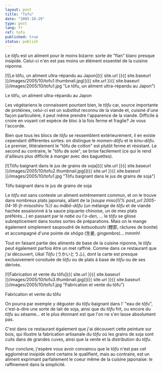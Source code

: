 ```yaml
---
layout: post
title: "Tofu"
date: "2005-10-29"
type: post
lang: fr
ref: tofu
published: true
status: publish
---
```




Le _tôfu_ est un aliment pour le moins bizarre: sorte de "flan" blanc presque insipide. Celui-ci n'en est pas moins un élément essentiel de la cuisine niponne.

 

[![Le tôfu, un aliment ultra-répandu au Japon]({{ site.url }}{{ site.baseurl }}/images/2005/10/tofu1.thumbnail.jpg)]({{ site.url }}{{ site.baseurl }}/images/2005/10/tofu1.jpg "Le tôfu, un aliment ultra-répandu au Japon")

Le tôfu, un aliment ultra-répandu au Japon

Les végétariens le connaissent pourtant bien, le _tôfu_ car, source importante de protéines, celui-ci est un substitut reconnu de la viande et, cuisiné d'une façon particulière, il peut même prendre l'apparence de la viande. Difficile à croire en voyant cet espèce de bloc à la fois ferme et fragile? Je vous l'accorde.

Bien que tous les blocs de _tôfu_ se ressemblent extérieurement, il en existe cependant différentes sortes: on distingue le _momen-dôfu_ et le _kinu-dôfu_. Le premier, littéralement le "tôfu de cotton" est plutôt ferme et résistant. Le second au contraire, le "tôfu de soie", se brise facilement (ce qui le rend d'ailleurs plus difficile à manger avec des baguettes).

[![Tôfu baignant dans le jus de grains de soja]({{ site.url }}{{ site.baseurl }}/images/2005/10/tofu2.thumbnail.jpg)]({{ site.url }}{{ site.baseurl }}/images/2005/10/tofu1.jpg "Tôfu baignant dans le jus de grains de soja")

Tôfu baignant dans le jus de grains de soja

Le _tôfu_ est sans conteste un aliment extrêmement commun, et on le trouve dans nombreux plats japonais, allant de la _[soupe miso]({% post_url 2005-04-16-fr-misoshiru %})_ au _mâbô-dôfu_ (un mélange de _tôfu_ et de viande hachée assaisonné à la sauce piquante chinoise, un de mes plats préférés...) en passant par le _nabé_ ou l'_o-den_, ... le _tôfu_ se glisse subrepticement dans toutes sortes de préparations. Mais on le mange également simplement saupoudré de _katsuobushi_ (鰹節, râclures de bonite) et accompagné d'une pointe de _shôga_ (生姜, gingembre)... mmmh!

Tout en faisant partie des aliments de base de la cuisine niponne, le _tôfu_ peut également parfois être un met raffiné. Comme dans ce restaurant que j'ai découvert, _Ukaï Tôfu_ (うかいとうふ), dont la carte est presque exclusivement consituée de _tôfu_ ou de plats à base de _tôfu_ ou de ses dérivés.

[![Fabrication et vente du tôfu]({{ site.url }}{{ site.baseurl }}/images/2005/10/tofu3.thumbnail.jpg)]({{ site.url }}{{ site.baseurl }}/images/2005/10/tofu1.jpg "Fabrication et vente du tôfu")

Fabrication et vente du tôfu

On pourra par exemple y déguster du _tôfu_ baignant dans l' "eau de _tôfu_", c'est-à-dire une sorte de lait de soja, ainsi que du _tôfu_ frit, ou encore du _tôfu_ au sésame... et le plus étonnant est que l'on ne s'en lasse absolument pas.

C'est dans ce restaurant également que j'ai découvert cette peinture sur bois, qui illustre la fabrication artisanale du _tôfu_ où les grains de soja sont cuits dans de grandes cuves, ainsi que la vente et la distribution du _tôfu_.

Pour conclure, j'espère vous avoir convaincu que le _tôfu_ n'est pas cet agglomérat insipide dont certains le qualifient, mais au contraire, est un aliment exprimant parfaitement le coeur même de la cuisine japonaise: le raffinement dans la simplicité.


